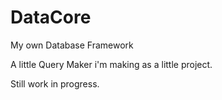 # DataCore
My own Database Framework 


A little Query Maker i'm making as a little project. 

Still work in progress.
